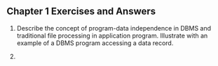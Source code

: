 ## Chapter 1 Exercises and Answers

1. Describe the concept of program-data independence in DBMS and traditional file processing in application program. Illustrate with an example of a DBMS program accessing a data record.

2. 